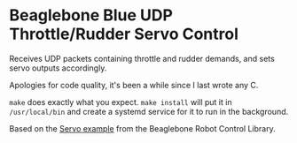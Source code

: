 # Beaglebone Blue UDP Throttle/Rudder Servo Control
Receives UDP packets containing throttle and rudder demands, and sets servo outputs accordingly.

Apologies for code quality, it's been a while since I last wrote any C.

`make` does exactly what you expect. `make install` will put it in `/usr/local/bin` and create a systemd service for it to run in the background.

Based on the [Servo example](https://beagleboard.org/static/librobotcontrol/rc_test_servos_8c-example.html) from the Beaglebone Robot Control Library.
